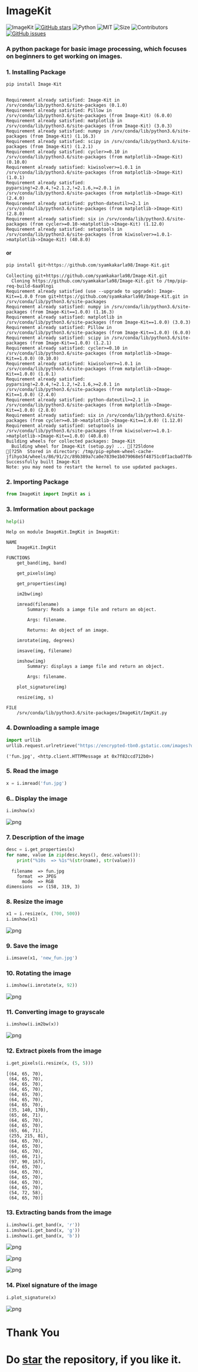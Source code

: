 
# ImageKit
![ImageKit](https://img.shields.io/badge/Repo-ImageKit-brightgreen.svg)
[![GitHub stars](https://img.shields.io/github/stars/syamkakarla98/Image-Kit)](https://github.com/syamkakarla98/Image-Kit/stargazers)
![Python](https://img.shields.io/badge/Python-3.6-blue.svg)
![MIT](https://img.shields.io/badge/license-MIT-important.svg)
![Size](https://img.shields.io/github/repo-size/syamkakarla98/Image-Kit.svg?color=571B7E)
![Contributors](https://img.shields.io/github/contributors/syamkakarla98/Image-Kit.svg?color=yellow)
[![GitHub issues](https://img.shields.io/github/issues/syamkakarla98/Image-Kit)](https://github.com/syamkakarla98/Image-Kit/issues)

### A python package for basic image processing, which focuses on beginners to get working on images.

### 1. Installing Package


```python
pip install Image-Kit
```
```

Requirement already satisfied: Image-Kit in /srv/conda/lib/python3.6/site-packages (0.1.0)
Requirement already satisfied: Pillow in /srv/conda/lib/python3.6/site-packages (from Image-Kit) (6.0.0)
Requirement already satisfied: matplotlib in /srv/conda/lib/python3.6/site-packages (from Image-Kit) (3.0.3)
Requirement already satisfied: numpy in /srv/conda/lib/python3.6/site-packages (from Image-Kit) (1.16.3)
Requirement already satisfied: scipy in /srv/conda/lib/python3.6/site-packages (from Image-Kit) (1.2.1)
Requirement already satisfied: cycler>=0.10 in /srv/conda/lib/python3.6/site-packages (from matplotlib->Image-Kit) (0.10.0)
Requirement already satisfied: kiwisolver>=1.0.1 in /srv/conda/lib/python3.6/site-packages (from matplotlib->Image-Kit) (1.0.1)
Requirement already satisfied: pyparsing!=2.0.4,!=2.1.2,!=2.1.6,>=2.0.1 in /srv/conda/lib/python3.6/site-packages (from matplotlib->Image-Kit) (2.4.0)
Requirement already satisfied: python-dateutil>=2.1 in /srv/conda/lib/python3.6/site-packages (from matplotlib->Image-Kit) (2.8.0)
Requirement already satisfied: six in /srv/conda/lib/python3.6/site-packages (from cycler>=0.10->matplotlib->Image-Kit) (1.12.0)
Requirement already satisfied: setuptools in /srv/conda/lib/python3.6/site-packages (from kiwisolver>=1.0.1->matplotlib->Image-Kit) (40.8.0)

```
#### or

```python
pip install git+https://github.com/syamkakarla98/Image-Kit.git
```

    Collecting git+https://github.com/syamkakarla98/Image-Kit.git
      Cloning https://github.com/syamkakarla98/Image-Kit.git to /tmp/pip-req-build-6aa9lngi
    Requirement already satisfied (use --upgrade to upgrade): Image-Kit==1.0.0 from git+https://github.com/syamkakarla98/Image-Kit.git in /srv/conda/lib/python3.6/site-packages
    Requirement already satisfied: numpy in /srv/conda/lib/python3.6/site-packages (from Image-Kit==1.0.0) (1.16.3)
    Requirement already satisfied: matplotlib in /srv/conda/lib/python3.6/site-packages (from Image-Kit==1.0.0) (3.0.3)
    Requirement already satisfied: Pillow in /srv/conda/lib/python3.6/site-packages (from Image-Kit==1.0.0) (6.0.0)
    Requirement already satisfied: scipy in /srv/conda/lib/python3.6/site-packages (from Image-Kit==1.0.0) (1.2.1)
    Requirement already satisfied: cycler>=0.10 in /srv/conda/lib/python3.6/site-packages (from matplotlib->Image-Kit==1.0.0) (0.10.0)
    Requirement already satisfied: kiwisolver>=1.0.1 in /srv/conda/lib/python3.6/site-packages (from matplotlib->Image-Kit==1.0.0) (1.0.1)
    Requirement already satisfied: pyparsing!=2.0.4,!=2.1.2,!=2.1.6,>=2.0.1 in /srv/conda/lib/python3.6/site-packages (from matplotlib->Image-Kit==1.0.0) (2.4.0)
    Requirement already satisfied: python-dateutil>=2.1 in /srv/conda/lib/python3.6/site-packages (from matplotlib->Image-Kit==1.0.0) (2.8.0)
    Requirement already satisfied: six in /srv/conda/lib/python3.6/site-packages (from cycler>=0.10->matplotlib->Image-Kit==1.0.0) (1.12.0)
    Requirement already satisfied: setuptools in /srv/conda/lib/python3.6/site-packages (from kiwisolver>=1.0.1->matplotlib->Image-Kit==1.0.0) (40.8.0)
    Building wheels for collected packages: Image-Kit
      Building wheel for Image-Kit (setup.py) ... [?25ldone
    [?25h  Stored in directory: /tmp/pip-ephem-wheel-cache-jfihyo34/wheels/86/91/2c/89b389a7ca0e7839e1b079068e5f48751c0f1acba07f84bb59
    Successfully built Image-Kit
    Note: you may need to restart the kernel to use updated packages.


### 2. Importing Package


```python
from ImageKit import ImgKit as i
```

### 3. Imformation about package


```python
help(i)
```

    Help on module ImageKit.ImgKit in ImageKit:
    
    NAME
        ImageKit.ImgKit
    
    FUNCTIONS
        get_band(img, band)
        
        get_pixels(img)
        
        get_properties(img)
        
        im2bw(img)
        
        imread(filename)
            Summary: Reads a iamge file and return an object.
                
            Args: filename.
                
            Returns: An object of an image.
        
        imrotate(img, degrees)
        
        imsave(img, filename)
        
        imshow(img)
            Summary: displays a iamge file and return an object.
            
            Args: filename.
        
        plot_signature(img)
        
        resize(img, s)
    
    FILE
        /srv/conda/lib/python3.6/site-packages/ImageKit/ImgKit.py
    
    


### 4. Downloading a sample image


```python
import urllib
urllib.request.urlretrieve("https://encrypted-tbn0.gstatic.com/images?q=tbn:ANd9GcS3kf6ZTospvdkbQ0G6xVraiA0tOTx8zrUDrP0aIsJ0cYLRb5nKag","fun.jpg")
```




    ('fun.jpg', <http.client.HTTPMessage at 0x7f82ccd712b0>)



### 5. Read the image


```python
x = i.imread('fun.jpg')
```

### 6.. Display the image


```python
i.imshow(x)
```


![png](assets/output_12_0.png)


### 7. Description of the image


```python
desc = i.get_properties(x)
for name, value in zip(desc.keys(), desc.values()):
    print("%10s  => %1s"%(str(name), str(value)))
```

      filename  => fun.jpg
        format  => JPEG
          mode  => RGB
    dimensions  => (158, 319, 3)


### 8. Resize the image 


```python
x1 = i.resize(x, (700, 500))
i.imshow(x1)
```


![png](assets/output_16_0.png)


### 9. Save the image


```python
i.imsave(x1, 'new_fun.jpg')
```

### 10. Rotating the image


```python
i.imshow(i.imrotate(x, 92))
```


![png](assets/output_20_0.png)


### 11. Converting image to grayscale


```python
i.imshow(i.im2bw(x))
```


![png](assets/output_22_0.png)


### 12. Extract pixels from the  image


```python
i.get_pixels(i.resize(x, (5, 5)))
```




    [(64, 65, 70),
     (64, 65, 70),
     (64, 65, 70),
     (64, 65, 70),
     (64, 65, 70),
     (64, 65, 70),
     (64, 65, 70),
     (35, 140, 170),
     (65, 66, 71),
     (64, 65, 70),
     (64, 65, 70),
     (65, 66, 71),
     (255, 215, 81),
     (64, 65, 70),
     (64, 65, 70),
     (64, 65, 70),
     (65, 66, 71),
     (97, 90, 167),
     (64, 65, 70),
     (64, 65, 70),
     (64, 65, 70),
     (64, 65, 70),
     (64, 65, 70),
     (54, 72, 58),
     (64, 65, 70)]



### 13. Extracting bands from the image


```python
i.imshow(i.get_band(x, 'r'))
i.imshow(i.get_band(x, 'g'))
i.imshow(i.get_band(x, 'b'))
```


![png](assets/output_26_0.png)



![png](assets/output_26_1.png)



![png](assets/output_26_2.png)


### 14. Pixel signature of the image


```python
i.plot_signature(x)
```


![png](assets/output_28_0.png)


# Thank You

# Do [star](https://github.com/syamkakarla98/Image-Kit) the repository, if you like it.


```python

```
